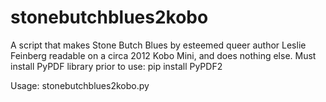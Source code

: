 # stonebutchblues2kobo
A script that makes Stone Butch Blues by esteemed queer author Leslie Feinberg readable on a circa 2012 Kobo Mini, and does nothing else.
Must install PyPDF library prior to use:
pip install PyPDF2

Usage: stonebutchblues2kobo.py <name of input file> <name of output file>